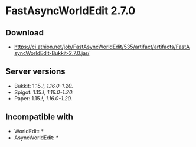 # FastAsyncWorldEdit 2.7.0

## Download
- https://ci.athion.net/job/FastAsyncWorldEdit/535/artifact/artifacts/FastAsyncWorldEdit-Bukkit-2.7.0.jar/

## Server versions
- Bukkit: 1.15.*!, 1.16.0-1.20.*
- Spigot: 1.15.*!, 1.16.0-1.20.*
- Paper: 1.15.*!, 1.16.0-1.20.*

## Incompatible with
- WorldEdit: *
- AsyncWorldEdit: *